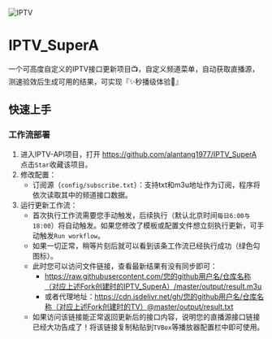 ![IPTV](https://raw.githubusercontent.com/alantang1977/X/main/Pictures/SuperMAN.png)

# IPTV_SuperA

一个可高度自定义的IPTV接口更新项目📺，自定义频道菜单，自动获取直播源，测速验效后生成可用的结果，可实现『✨秒播级体验🚀』

## 快速上手
### 工作流部署
1. 进入IPTV-API项目，打开 https://github.com/alantang1977/IPTV_SuperA 点击`Star`收藏该项目。
2. 修改配置：
   - 订阅源（`config/subscribe.txt`）：支持txt和m3u地址作为订阅，程序将依次读取其中的频道接口数据。
3. 运行更新工作流：
   - 首次执行工作流需要您手动触发，后续执行（默认北京时间`每日6:00与18:00`）将自动触发。如果您修改了模板或配置文件想立刻执行更新，可手动触发`Run workflow`。
   - 如果一切正常，稍等片刻后就可以看到该条工作流已经执行成功（绿色勾图标）。
   - 此时您可以访问文件链接，查看最新结果有没有同步即可：
     - https://raw.githubusercontent.com/您的github用户名/仓库名称（对应上述Fork创建时的IPTV_SuperA）/master/output/result.m3u
     - 或者代理地址：https://cdn.jsdelivr.net/gh/您的github用户名/仓库名称（对应上述Fork创建时的TV）@master/output/result.txt
   - 如果访问该链接能正常返回更新后的接口内容，说明您的直播源接口链接已经大功告成了！将该链接复制粘贴到`TVBox`等播放器配置栏中即可使用。
